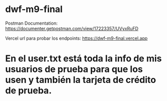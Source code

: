 # dwf-m9-final

Postman Documentation: https://documenter.getpostman.com/view/17223357/UVyxRuFD

Vercel url para probar los endpoints: https://dwf-m9-final.vercel.app

# En el user.txt está toda la info de mis usuarios de prueba para que los usen y también la tarjeta de crédito de prueba.
